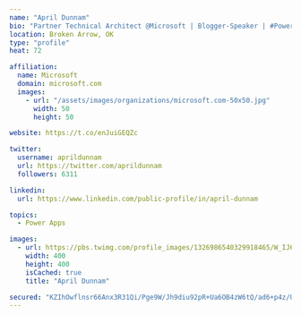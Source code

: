```yaml
---
name: "April Dunnam"
bio: "Partner Technical Architect @Microsoft | Blogger-Speaker | #PowerApps, #PowerAutomate, #Office365, #SharePoint | #WIT | #Karaoke Queen"
location: Broken Arrow, OK
type: "profile"
heat: 72

affiliation:
  name: Microsoft
  domain: microsoft.com
  images:
    - url: "/assets/images/organizations/microsoft.com-50x50.jpg"
      width: 50
      height: 50

website: https://t.co/enJuiGEQZc

twitter:
  username: aprildunnam
  url: https://twitter.com/aprildunnam
  followers: 6311

linkedin:
  url: https://www.linkedin.com/public-profile/in/april-dunnam

topics:
  - Power Apps

images:
  - url: https://pbs.twimg.com/profile_images/1326986540329918465/W_IJ6Ih2_400x400.jpg
    width: 400
    height: 400
    isCached: true
    title: "April Dunnam"

secured: "KZIhOwflnsr66Anx3R31Qi/Pge9W/Jh9diu92pR+Ua6OB4zW6tQ/ad6+p4z/UnKGg1pVFwIn35CLX23HCVG+W5nNMtepsyaXhlB/xoOxUGbSIQ1DlG9AOqgAI/NeMx2wBc0ysWdiKgQzVdyhSyUXqv285keYgC6/AqSqCW7p4FrO+mWyD+gC20X1W+Fu2+ihuHRSb0VCOgQIXc0xATEAedJ93PhsepXl9tKzAaCcYZF/I5GI/tmlr8AXAl/dLK19/OXsBJHl7b3IeXz/0PKfooKAR/YDQBZzTouoqJnvDkb0D1fRUTJ72Hidh9Rnn0fIM7d/J+kNg9HyQ8enAJIBoo9AbKksKG0Fj2Ipo1mnkDPnqyHsp6KsB0FqEe4a6J6DeLM4FCU4yvrLUPG8YytesvQewMezU3/y/n3hWpgQ37E=;1iAF1yh5d9o5ZISZMT6aWA=="
---
```


